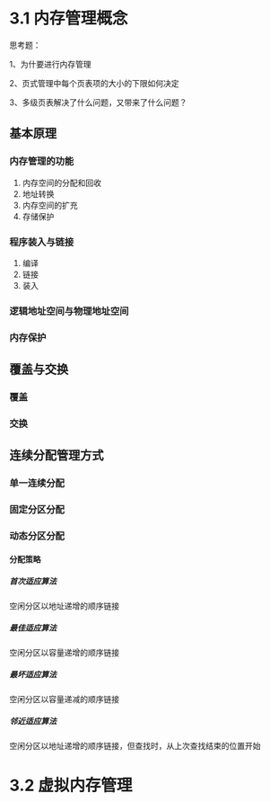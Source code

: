# 3.1 内存管理概念

思考题：

1、为什要进行内存管理

2、页式管理中每个页表项的大小的下限如何决定

3、多级页表解决了什么问题，又带来了什么问题？

## 基本原理

### 内存管理的功能

1. 内存空间的分配和回收
2. 地址转换
3. 内存空间的扩充
4. 存储保护

### 程序装入与链接

1. 编译
2. 链接
3. 装入

### 逻辑地址空间与物理地址空间

### 内存保护

## 覆盖与交换

### 覆盖

### 交换

## 连续分配管理方式

### 单一连续分配

### 固定分区分配

### 动态分区分配

#### 分配策略

##### 首次适应算法

空闲分区以地址递增的顺序链接

##### 最佳适应算法

空闲分区以容量递增的顺序链接

##### 最坏适应算法

空闲分区以容量递减的顺序链接

##### 邻近适应算法

空闲分区以地址递增的顺序链接，但查找时，从上次查找结束的位置开始

# 3.2 虚拟内存管理